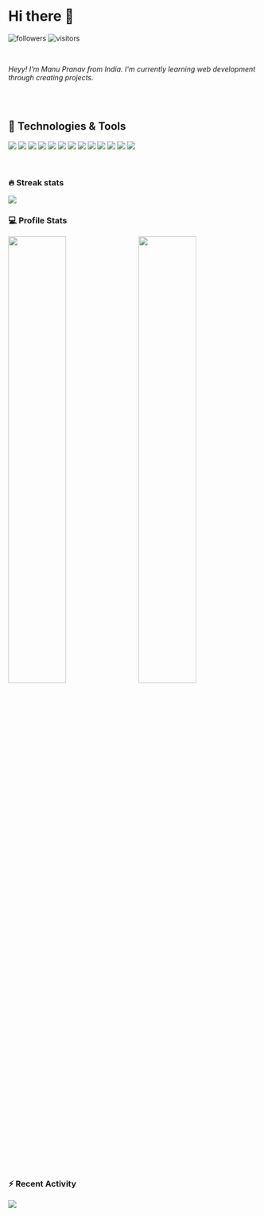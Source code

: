 # Hi there 👋

<p align="center">

![followers](https://img.shields.io/github/followers/manupranav?style=flat&logo=github&logoColor=white&color=6aa6f8)
![visitors](https://visitor-badge.laobi.icu/badge?page_id=manupranav.manupranav)

</p>

<br>
<p><em>Heyy! I'm Manu Pranav from India. I'm currently learning web development through creating projects.</em></p>
<br><br>

## 🔧 Technologies & Tools

![](https://img.shields.io/badge/OS-Ubuntu-informational?style=flat&logo=Ubuntu&logoColor=white&color=6aa6f8)
![](https://img.shields.io/badge/OS-Windows-informational?style=flat&logo=Windows&logoColor=white&color=6aa6f8)
![](https://img.shields.io/badge/Editor-VS_Code-informational?style=flat&logo=visual-studio-code&logoColor=white&color=6aa6f8)
![](https://img.shields.io/badge/Editor-sublime-informational?style=flat&logo=sublime-text&logoColor=white&color=6aa6f8)
![](https://img.shields.io/badge/Code-Python-informational?style=flat&logo=python&logoColor=white&color=6aa6f8)
![](https://img.shields.io/badge/Code-JavaScript-informational?style=flat&logo=javascript&logoColor=white&color=6aa6f8)
![](https://img.shields.io/badge/Code-HTML5-informational?style=flat&logo=html5&logoColor=white&color=6aa6f8)
![](https://img.shields.io/badge/Code-CSS-informational?style=flat&logo=css3&logoColor=white&color=6aa6f8)
![](https://img.shields.io/badge/Code-React-informational?style=flat&logo=react&logoColor=white&color=6aa6f8)
![](https://img.shields.io/badge/Shell-Bash-informational?style=flat&logo=gnu-bash&logoColor=white&color=6aa6f8)
![](https://img.shields.io/badge/Database-PostgreSQL-informational?style=flat&logo=postgresql&logoColor=white&color=6aa6f8)
![](https://img.shields.io/badge/Database-MYSQL-informational?style=flat&logo=mysql&logoColor=white&color=6aa6f8)
![](https://img.shields.io/badge/Hosting-Heroku-informational?style=flat&logo=heroku&logoColor=white&color=6aa6f8)

<br>

### 🔥 Streak stats

<img  src="https://github-readme-streak-stats.herokuapp.com/?user=manupranav&theme=nord&hide_border=true">
<br>

### 💻 Profile Stats

<img  src="https://github-readme-stats.vercel.app/api?username=manupranav&count_private=true&show_icons=true&hide_border=true&theme=nord&hide_border=true" width="48%" align="right" >
<img  src="https://github-readme-stats.vercel.app/api/top-langs/?username=manupranav&count_private=true&show_icons=true&hide_border=true&theme=nord&layout=compact&hide_border=true" width="48%" >
<br>

### ⚡ Recent Activity

<img  src="https://activity-graph.herokuapp.com/graph?username=manupranav&theme=nord&hide_border=true">
